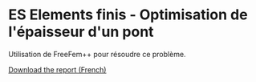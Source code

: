 # ES Elements finis - Optimisation de l'épaisseur d'un pont

Utilisation de FreeFem++ pour résoudre ce problème.

[Download the report (French)](https://github.com/florian6973/finite-elements-project/releases/download/latest/main.pdf)
